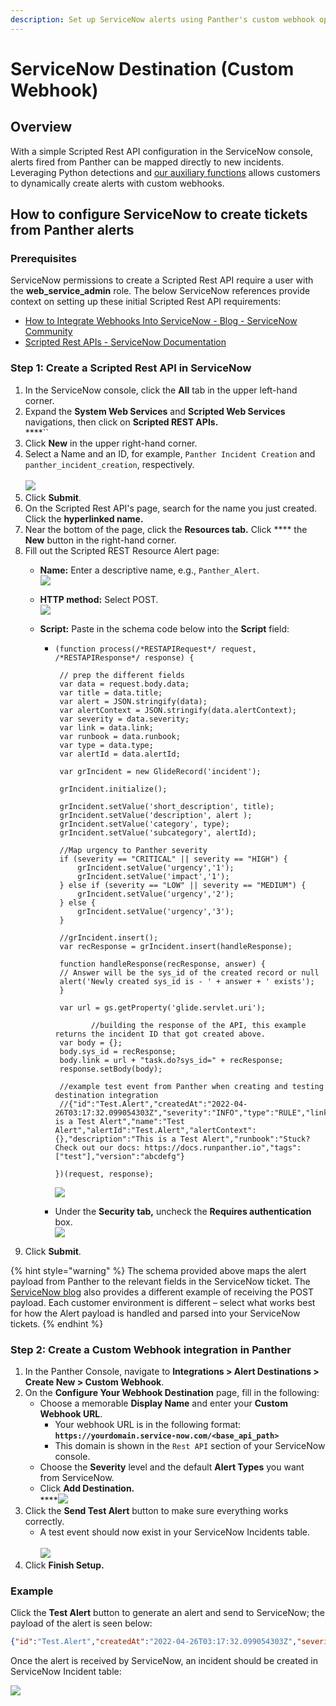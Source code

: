 ```yaml
---
description: Set up ServiceNow alerts using Panther's custom webhook option
---
```


# ServiceNow Destination (Custom Webhook)

## Overview&#x20;

With a simple Scripted Rest API configuration in the ServiceNow console, alerts fired from Panther can be mapped directly to new incidents. Leveraging Python detections and [our auxiliary functions](https://docs.panther.com/writing-detections/detection-auxiliary-functions) allows customers to dynamically create alerts with custom webhooks.

## How to configure ServiceNow to create tickets from Panther alerts

### Prerequisites

ServiceNow permissions to create a Scripted Rest API require a user with the **web\_service\_admin** role. The below ServiceNow references provide context on setting up these initial Scripted Rest API requirements:

* [How to Integrate Webhooks Into ServiceNow - Blog - ServiceNow Community](https://community.servicenow.com/community?id=community\_blog\&sys\_id=886d2a29dbd0dbc01dcaf3231f9619b0)
* [Scripted Rest APIs - ServiceNow Documentation](https://docs.servicenow.com/en-US/bundle/sandiego-application-development/page/integrate/custom-web-services/task/t\_CreateAScriptedRESTService.html)

### Step 1: Create a Scripted Rest API in ServiceNow

1. In the ServiceNow console, click the **All** tab in the upper left-hand corner.&#x20;
2. Expand the **System Web Services** and **Scripted Web Services** navigations, then click on **Scripted REST APIs.**\
   ****<img src="../.gitbook/assets/image (4).png" alt="" data-size="original">``
3. Click **New** in the upper right-hand corner.&#x20;
4. Select a Name and an ID, for example, `Panther Incident Creation` and `panther_incident_creation`, respectively.\
   \
   ![](<../.gitbook/assets/image (12) (2) (1) (1).png>)
5. Click **Submit**.
6. On the Scripted Rest API's page, search for the name you just created. Click the **hyperlinked name.**
7. Near the bottom of the page, click the **Resources tab.** Click **** the **New** button in the right-hand corner.
8. Fill out the Scripted REST Resource Alert page:
   * **Name:** Enter a descriptive name, e.g., `Panther_Alert`.  \
     ![](<../.gitbook/assets/Scripted REST ss name field.png>)
   * **HTTP method:** Select POST.\
     ![](<../.gitbook/assets/Scripted REST ss HTTP post.png>)
   *   **Script:** Paste in the schema code below into the **Script** field:

       *   ```
           (function process(/*RESTAPIRequest*/ request, /*RESTAPIResponse*/ response) {

           	// prep the different fields 
           	var data = request.body.data;
           	var title = data.title;
           	var alert = JSON.stringify(data);
           	var alertContext = JSON.stringify(data.alertContext);
           	var severity = data.severity;
           	var link = data.link;
           	var runbook = data.runbook;
           	var type = data.type;
           	var alertId = data.alertId;
           	
           	var grIncident = new GlideRecord('incident');

           	grIncident.initialize();
           	
           	grIncident.setValue('short_description', title);
           	grIncident.setValue('description', alert );
           	grIncident.setValue('category', type);
           	grIncident.setValue('subcategory', alertId);
           	
           	//Map urgency to Panther severity
           	if (severity == "CRITICAL" || severity == "HIGH") {
           		grIncident.setValue('urgency','1');
           		grIncident.setValue('impact','1');
           	} else if (severity == "LOW" || severity == "MEDIUM") {
           		grIncident.setValue('urgency','2');
           	} else {
           		grIncident.setValue('urgency','3');
           	}
           	
           	//grIncident.insert();
           	var recResponse = grIncident.insert(handleResponse);

           	function handleResponse(recResponse, answer) {
           	// Answer will be the sys_id of the created record or null
           	alert('Newly created sys_id is - ' + answer + ' exists');
           	}

           	var url = gs.getProperty('glide.servlet.uri');

                   //building the response of the API, this example returns the incident ID that got created above.
           	var body = {};
           	body.sys_id = recResponse;
           	body.link = url + "task.do?sys_id=" + recResponse;
           	response.setBody(body);
           	
           	//example test event from Panther when creating and testing destination integration
           	//{"id":"Test.Alert","createdAt":"2022-04-26T03:17:32.099054303Z","severity":"INFO","type":"RULE","link":"https://domain.runpanther.net","title":"This is a Test Alert","name":"Test Alert","alertId":"Test.Alert","alertContext":{},"description":"This is a Test Alert","runbook":"Stuck? Check out our docs: https://docs.runpanther.io","tags":["test"],"version":"abcdefg"}

           })(request, response);
           ```

           ![](<../.gitbook/assets/Scripted REST ss Script.png>)



       * Under the **Security tab,** uncheck the **Requires authentication** box.\
         ![](<../.gitbook/assets/servicenow authentication.png>)
9. Click **Submit**.

{% hint style="warning" %}
The schema provided above maps the alert payload from Panther to the relevant fields in the ServiceNow ticket. The [ServiceNow blog](https://community.servicenow.com/community?id=community\_blog\&sys\_id=886d2a29dbd0dbc01dcaf3231f9619b0) also provides a different example of receiving the POST payload. Each customer environment is different – select what works best for how the Alert payload is handled and parsed into your ServiceNow tickets.
{% endhint %}

### Step 2: Create a Custom Webhook integration in Panther

1. In the Panther Console, navigate to **Integrations > Alert Destinations > Create New > Custom Webhook**.
2. On the **Configure Your Webhook Destination** page, fill in the following:
   * Choose a memorable **Display Name** and enter your **Custom Webhook URL**.
     * Your webhook URL is in the following format: **`https://yourdomain.service-now.com/<base_api_path>`**&#x20;
     * This domain is shown in the `Rest API` section of your ServiceNow console.
   * Choose the **Severity** level and the default **Alert Types** you want from ServiceNow.&#x20;
   * Click **Add Destination.**\
     ****![](<../.gitbook/assets/custom webook destinations.png>)
3. Click the **Send Test Alert** button to make sure everything works correctly.
   * A test event should now exist in your ServiceNow Incidents table.\
     \
     &#x20;![](<../.gitbook/assets/image (5) (1) (2) (1) (1) (1).png>)
4. Click **Finish Setup.**

### Example

Click the **Test Alert** button to generate an alert and send to ServiceNow; the payload of the alert is seen below:

```json
{"id":"Test.Alert","createdAt":"2022-04-26T03:17:32.099054303Z","severity":"INFO","type":"RULE","link":"https://domain.runpanther.net","title":"This is a Test Alert","name":"Test Alert","alertId":"Test.Alert","alertContext":{},"description":"This is a Test Alert","runbook":"Stuck? Check out our docs: https://docs.runpanther.io","tags":["test"],"version":"1"}
```

Once the alert is received by ServiceNow, an incident should be created in ServiceNow Incident table:

![](<../.gitbook/assets/image (6) (1).png>)

